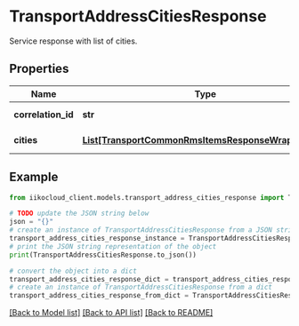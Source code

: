 # TransportAddressCitiesResponse

Service response with list of cities.

## Properties

Name | Type | Description | Notes
------------ | ------------- | ------------- | -------------
**correlation_id** | **str** | Operation ID. | 
**cities** | [**List[TransportCommonRmsItemsResponseWrapperCity]**](TransportCommonRmsItemsResponseWrapperCity.md) | List of cities. | 

## Example

```python
from iikocloud_client.models.transport_address_cities_response import TransportAddressCitiesResponse

# TODO update the JSON string below
json = "{}"
# create an instance of TransportAddressCitiesResponse from a JSON string
transport_address_cities_response_instance = TransportAddressCitiesResponse.from_json(json)
# print the JSON string representation of the object
print(TransportAddressCitiesResponse.to_json())

# convert the object into a dict
transport_address_cities_response_dict = transport_address_cities_response_instance.to_dict()
# create an instance of TransportAddressCitiesResponse from a dict
transport_address_cities_response_from_dict = TransportAddressCitiesResponse.from_dict(transport_address_cities_response_dict)
```
[[Back to Model list]](../README.md#documentation-for-models) [[Back to API list]](../README.md#documentation-for-api-endpoints) [[Back to README]](../README.md)


